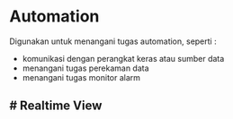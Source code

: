 <h1> Automation </h1>
<p> Digunakan untuk menangani tugas automation, seperti : </p>
<ul>
  <li> komunikasi dengan perangkat keras atau sumber data </li>
  <li> menangani tugas perekaman data </li>
  <li> menangani tugas monitor alarm </li>
</ul>



<h2> # Realtime View </h2>
